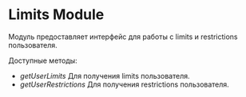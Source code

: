 # Limits Module

Модуль предоставляет интерфейс для работы с limits и restrictions пользователя.

Доступные методы:

* *getUserLimits* Для получения limits пользователя.
* *getUserRestrictions* Для получения restrictions пользователя.
